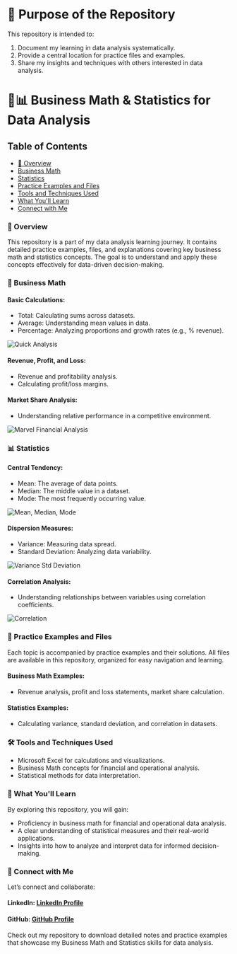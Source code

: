 # 🎯 Purpose of the Repository
This repository is intended to:

1. Document my learning in data analysis systematically.
2. Provide a central location for practice files and examples.
3. Share my insights and techniques with others interested in data analysis.

# 📐📊 Business Math & Statistics for Data Analysis

## Table of Contents
- [📘 Overview](#📘Overview)
- [Business Math](#Business-Math)
- [Statistics](#Statistics)
- [Practice Examples and Files](#Practice-Examples-and-Files)
- [Tools and Techniques Used](#Tools-and-Techniques-Used)
- [What You'll Learn](#What-You'll-Learn)
- [Connect with Me](#Connect-with-Me)

### 📘 Overview
This repository is a part of my data analysis learning journey. It contains detailed practice examples, files, and explanations covering key business math and statistics concepts. The goal is to understand and apply these concepts effectively for data-driven decision-making.

### 📐 Business Math
#### Basic Calculations:
- Total: Calculating sums across datasets.
- Average: Understanding mean values in data.
- Percentage: Analyzing proportions and growth rates (e.g., % revenue).

![Quick Analysis](https://github.com/user-attachments/assets/226bf319-050b-4001-aa83-8dfb01ede7e5)


#### Revenue, Profit, and Loss:
- Revenue and profitability analysis.
- Calculating profit/loss margins.

#### Market Share Analysis:
- Understanding relative performance in a competitive environment.

![Marvel Financial Analysis](https://github.com/user-attachments/assets/d85d0403-6050-48a1-8b9d-379fe6aed457)

### 📊 Statistics
#### Central Tendency:
- Mean: The average of data points.
- Median: The middle value in a dataset.
- Mode: The most frequently occurring value.

![Mean, Median, Mode](https://github.com/user-attachments/assets/a8c130d7-2d33-497d-b7d7-7b09013907a1)

#### Dispersion Measures:
- Variance: Measuring data spread.
- Standard Deviation: Analyzing data variability.

![Variance   Std Deviation](https://github.com/user-attachments/assets/d81472ef-9822-4bd9-a7cb-ea9a30542055)

#### Correlation Analysis:
- Understanding relationships between variables using correlation coefficients.

![Correlation](https://github.com/user-attachments/assets/69188699-7dd2-471e-be0b-f67a57accad2)

### 🌟 Practice Examples and Files
Each topic is accompanied by practice examples and their solutions. All files are available in this repository, organized for easy navigation and learning.

#### Business Math Examples:
- Revenue analysis, profit and loss statements, market share calculation.

#### Statistics Examples:
- Calculating variance, standard deviation, and correlation in datasets.

### 🛠 Tools and Techniques Used
- Microsoft Excel for calculations and visualizations.
- Business Math concepts for financial and operational analysis.
- Statistical methods for data interpretation.

### 🌟 What You'll Learn
By exploring this repository, you will gain:
- Proficiency in business math for financial and operational data analysis.
- A clear understanding of statistical measures and their real-world applications.
- Insights into how to analyze and interpret data for informed decision-making.

### 🤝 Connect with Me
Let’s connect and collaborate:
#### LinkedIn: [LinkedIn Profile](www.linkedin.com/in/asif-the-analyst)
#### GitHub: [GitHub Profile](https://github.com/asif-the-analyst)

Check out my repository to download detailed notes and practice examples that showcase my Business Math and Statistics skills for data analysis.





